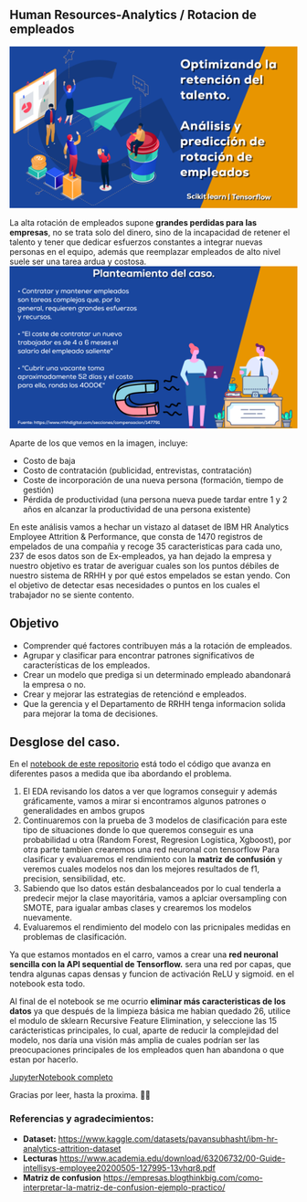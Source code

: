 ## Human Resources-Analytics / Rotacion de empleados
![Caso de estudio](media/img1.png)

La alta rotación de empleados supone **grandes perdidas para las empresas**, no se trata solo del dinero, sino de la incapacidad de retener el talento y tener que dedicar esfuerzos constantes a integrar nuevas personas en el equipo, además que reemplazar empleados de alto nivel suele ser una tarea ardua y costosa.
![Principales problemas de la rotacion](media/img2.png)

Aparte de los que vemos en la imagen, incluye:

- Costo de baja
- Costo de contratación (publicidad, entrevistas, contratación)
- Coste de incorporación de una nueva persona (formación, tiempo de gestión)
- Pérdida de productividad (una persona nueva puede tardar entre 1 y 2 años en alcanzar la productividad de una persona existente)

En este análisis vamos a hechar un vistazo al dataset de IBM HR Analytics Employee Attrition & Performance, que consta de 1470 registros de empelados de una compañia y recoge 35 caracteristicas para cada uno, 237 de esos datos son de Ex-empleados, ya han dejado la empresa y nuestro objetivo es tratar de averiguar cuales son los puntos débiles de nuestro sistema de RRHH y por qué estos empelados se estan yendo. Con el objetivo de detectar esas necesidades o puntos en los cuales el trabajador no se siente contento.

## Objetivo
- Comprender qué factores contribuyen más a la rotación de empleados.
- Agrupar y clasificar para encontrar patrones significativos de características de los empleados.
- Crear un modelo que prediga si un determinado empleado abandonará la empresa o no.
- Crear y mejorar las estrategias de retenciónd e empleados.
- Que la gerencia y el Departamento de RRHH tenga informacion solida para mejorar la toma de decisiones.

## Desglose del caso.

En el [notebook de este repositorio](https://github.com/ricardobrein/HR-Analytics-Rotacion-de-empleados/blob/main/Notebook-employee-retention-and-prediction.ipynb) está todo el código que avanza en diferentes pasos a medida que iba abordando el problema.
 
1. El EDA revisando los datos a ver que logramos conseguir y además gráficamente, vamos a mirar si encontramos algunos patrones o generalidades en ambos grupos
2. Continuaremos con la prueba de 3 modelos de clasificación para este tipo de situaciones donde lo que queremos conseguir es una probabilidad u otra (Random Forest, Regresion Logística, Xgboost), por otra parte tambien crearemos una red neuronal con tensorflow Para clasificar y evaluaremos el rendimiento con la **matriz de confusión** y veremos cuales modelos nos dan los mejores resultados de f1, precision, sensibilidad, etc.
3. Sabiendo que lso datos están desbalanceados por lo cual tenderla a predecir mejor la clase mayoritária, vamos a aplciar oversampling con SMOTE, para igualar ambas clases y crearemos los modelos nuevamente.
4. Evaluaremos el rendimiento del modelo con las pricnipales medidas en problemas de clasificación.

Ya que estamos montados en el carro, vamos a crear una **red neuronal sencilla con la API sequential de Tensorflow.** sera una red por capas, que tendra algunas capas densas y funcion de activación ReLU y sigmoid. en el notebook esta todo.

Al final de el notebook se me ocurrio **eliminar más caracteristicas de los datos** ya que después de la limpieza básica me habian quedado 26, utilice el modulo de sklearn Recursive Feature Elimination, y seleccione las 15 carácteristicas principales, lo cual, aparte de reducir la complejidad del modelo, nos daría una visión más amplia de cuales podrían ser las preocupaciones principales de los empleados quen han abandona o que estan por hacerlo.

[JupyterNotebook completo](https://github.com/ricardobrein/HR-Analytics-Rotacion-de-empleados/blob/main/Notebook-employee-retention-and-prediction.ipynb)

 Gracias por leer, hasta la proxima. 🙋‍♂️

 ### Referencias y agradecimientos:
- **Dataset:** https://www.kaggle.com/datasets/pavansubhasht/ibm-hr-analytics-attrition-dataset
- **Lecturas** https://www.academia.edu/download/63206732/00-Guide-intellisys-employee20200505-127995-13vhqr8.pdf
- **Matriz de confusion** https://empresas.blogthinkbig.com/como-interpretar-la-matriz-de-confusion-ejemplo-practico/
